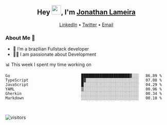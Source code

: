 <h2 align="center">Hey <img src="https://github.com/TheDudeThatCode/TheDudeThatCode/blob/master/Assets/Hi.gif" width="29">, I'm <a href="https://www.linkedin.com/in/jonathanlameira/">Jonathan Lameira</a></h2>
<p align="center">
  <a href="https://www.linkedin.com/in/jonathanlameira/">LinkedIn</a> •
  <a href="https://twitter.com/jlameira">Twitter</a> •
  <a href="mailto:jlameira@gmail.com">Email</a>
</p>

### About Me 🚀
- 🌱  I’m a brazilian Fullstack developer</br>
- 👨‍💻  I am passionate about Development</br>

<!-- ![Jonathan Lameira github stats](https://github-readme-stats.vercel.app/api?username=jlameirameli&show_icons=true&hide_border=true)&nbsp;&nbsp; -->

📊 This week I spent my time working on
<!--START_SECTION:waka-->

```text
Go                               █████████████████████▓░░░   86.89 %
TypeScript                       █▓░░░░░░░░░░░░░░░░░░░░░░░   07.08 %
JavaScript                       █░░░░░░░░░░░░░░░░░░░░░░░░   04.29 %
YAML                             ▒░░░░░░░░░░░░░░░░░░░░░░░░   00.96 %
Gherkin                          ░░░░░░░░░░░░░░░░░░░░░░░░░   00.34 %
Markdown                         ░░░░░░░░░░░░░░░░░░░░░░░░░   00.18 %
```

<!--END_SECTION:waka-->

<br />

![visitors](https://visitor-badge.laobi.icu/badge?page_id=jlameira.jlameira)
